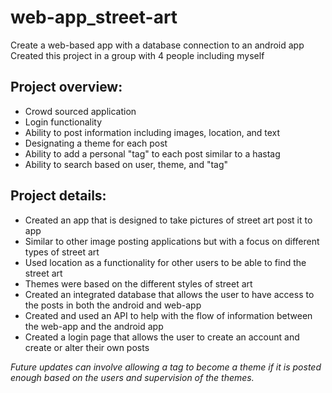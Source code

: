 # web-app_street-art

Create a web-based app with a database connection to an android app
Created this project in a group with 4 people including myself

## Project overview:

* Crowd sourced application
* Login functionality
* Ability to post information including images, location, and text
* Designating a theme for each post
* Ability to add a personal "tag" to each post similar to a hastag
* Ability to search based on user, theme, and "tag"



## Project details:
* Created an app that is designed to take pictures of street art post it to app
* Similar to other image posting applications but with a focus on different types of street art
* Used location as a functionality for other users to be able to find the street art
* Themes were based on the different styles of street art
* Created an integrated database that allows the user to have access to the posts in both the android and web-app
* Created and used an API to help with the flow of information between the web-app and the android app
* Created a login page that allows the user to create an account and create or alter their own posts


_Future updates can involve allowing a tag to become a theme if it is posted enough based on the users and supervision of the themes._

